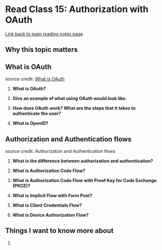 # Read Class 15: Authorization with OAuth
  [Link back to main reading notes page](https://julian-gallegos.github.io/reading-notes/)


## Why this topic matters




## What is OAuth

source credit: [What is OAuth](https://www.csoonline.com/article/3216404/what-is-oauth-how-the-open-authorization-framework-works.html)
   
   
   1. **What is OAuth?**



   
   2. **Give an example of what using OAuth would look like.**



   3. **How does OAuth work? What are the steps that it takes to authenticate the user?**




   4. **What is OpenID?**




## Authorization and Authentication flows

source credit: Authorization and Authentication flows
   1. **What is the difference between authorization and authentication?**




   2. **What is Authorization Code Flow?**




   3. **What is Authorization Code Flow with Proof Key for Code Exchange (PKCE)?**
  
  
  
  
   4. **What is Implicit Flow with Form Post?**
  
  
  
  
   5. **What is Client Credentials Flow?**
  
  
  
  
   7. **What is Device Authorization Flow?**




## Things I want to know more about
   1. 
